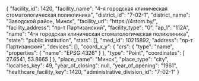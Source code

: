{
    "facility_id": 1420,
    "facility_name": "4-я городская клиническая стоматологическая поликлиника",
    "district_id": "7-02-1",
    "district_name": "Заводской район, Минск",
    "facility_url": "https:\/\/4stom.by\/",
    "facility_address": "пр-т Партизанский",
    "facility_type": "0",
    "ap_1": "112А",
    "name": "4-я городская клиническая стоматологическая поликлиника",
    "state": "public institution",
    "stats": [],
    "med_id": 10215892,
    "address": "пр-т Партизанский",
    "devices": [],
    "coord_x_y": {
        "crs": {
            "type": "name",
            "properties": {
                "name": "EPSG:4326"
            }
        },
        "type": "Point",
        "coordinates": [
            27.6541,
            53.8665
        ]
    },
    "place_name": "Минск",
    "place_type": "city",
    "localties_key": 49,
    "year_of_closing": null,
    "year_of_opening": "1961",
    "healthcare_facility_key": 1420,
    "administrative_division_id": "7-02-1"
}